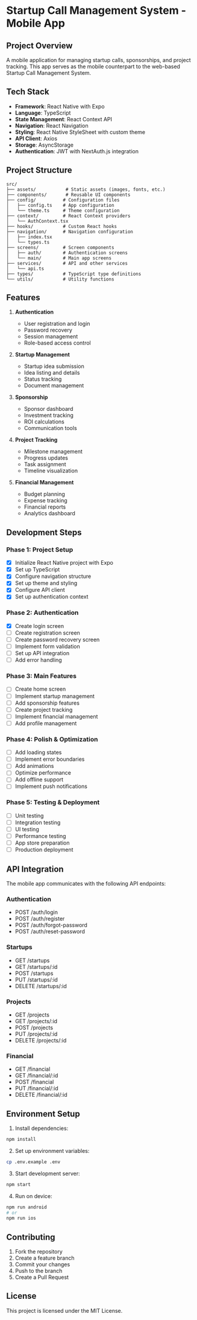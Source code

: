 # Startup Call Management System - Mobile App

## Project Overview
A mobile application for managing startup calls, sponsorships, and project tracking. This app serves as the mobile counterpart to the web-based Startup Call Management System.

## Tech Stack
- **Framework**: React Native with Expo
- **Language**: TypeScript
- **State Management**: React Context API
- **Navigation**: React Navigation
- **Styling**: React Native StyleSheet with custom theme
- **API Client**: Axios
- **Storage**: AsyncStorage
- **Authentication**: JWT with NextAuth.js integration

## Project Structure
```
src/
├── assets/           # Static assets (images, fonts, etc.)
├── components/       # Reusable UI components
├── config/          # Configuration files
│   ├── config.ts    # App configuration
│   └── theme.ts     # Theme configuration
├── context/         # React Context providers
│   └── AuthContext.tsx
├── hooks/           # Custom React hooks
├── navigation/      # Navigation configuration
│   ├── index.tsx
│   └── types.ts
├── screens/         # Screen components
│   ├── auth/        # Authentication screens
│   └── main/        # Main app screens
├── services/        # API and other services
│   └── api.ts
├── types/           # TypeScript type definitions
└── utils/           # Utility functions
```

## Features
1. **Authentication**
   - User registration and login
   - Password recovery
   - Session management
   - Role-based access control

2. **Startup Management**
   - Startup idea submission
   - Idea listing and details
   - Status tracking
   - Document management

3. **Sponsorship**
   - Sponsor dashboard
   - Investment tracking
   - ROI calculations
   - Communication tools

4. **Project Tracking**
   - Milestone management
   - Progress updates
   - Task assignment
   - Timeline visualization

5. **Financial Management**
   - Budget planning
   - Expense tracking
   - Financial reports
   - Analytics dashboard

## Development Steps

### Phase 1: Project Setup
- [x] Initialize React Native project with Expo
- [x] Set up TypeScript
- [x] Configure navigation structure
- [x] Set up theme and styling
- [x] Configure API client
- [x] Set up authentication context

### Phase 2: Authentication
- [x] Create login screen
- [ ] Create registration screen
- [ ] Create password recovery screen
- [ ] Implement form validation
- [ ] Set up API integration
- [ ] Add error handling

### Phase 3: Main Features
- [ ] Create home screen
- [ ] Implement startup management
- [ ] Add sponsorship features
- [ ] Create project tracking
- [ ] Implement financial management
- [ ] Add profile management

### Phase 4: Polish & Optimization
- [ ] Add loading states
- [ ] Implement error boundaries
- [ ] Add animations
- [ ] Optimize performance
- [ ] Add offline support
- [ ] Implement push notifications

### Phase 5: Testing & Deployment
- [ ] Unit testing
- [ ] Integration testing
- [ ] UI testing
- [ ] Performance testing
- [ ] App store preparation
- [ ] Production deployment

## API Integration
The mobile app communicates with the following API endpoints:

### Authentication
- POST /auth/login
- POST /auth/register
- POST /auth/forgot-password
- POST /auth/reset-password

### Startups
- GET /startups
- GET /startups/:id
- POST /startups
- PUT /startups/:id
- DELETE /startups/:id

### Projects
- GET /projects
- GET /projects/:id
- POST /projects
- PUT /projects/:id
- DELETE /projects/:id

### Financial
- GET /financial
- GET /financial/:id
- POST /financial
- PUT /financial/:id
- DELETE /financial/:id

## Environment Setup
1. Install dependencies:
```bash
npm install
```

2. Set up environment variables:
```bash
cp .env.example .env
```

3. Start development server:
```bash
npm start
```

4. Run on device:
```bash
npm run android
# or
npm run ios
```

## Contributing
1. Fork the repository
2. Create a feature branch
3. Commit your changes
4. Push to the branch
5. Create a Pull Request

## License
This project is licensed under the MIT License. 